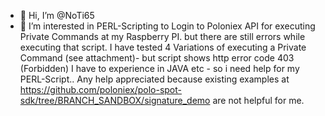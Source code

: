 - 👋 Hi, I’m @NoTi65
- 👀 I’m interested in PERL-Scripting to Login to Poloniex API for executing Private Commands  at  my Raspberry PI.
but there are still errors while executing that script. 
I have tested 4 Variations of executing a Private Command  (see attachment)- but script shows http error code 403 (Forbidden)
I have to experience in JAVA etc - so i need help for my PERL-Script..
Any help appreciated because existing examples at https://github.com/poloniex/polo-spot-sdk/tree/BRANCH_SANDBOX/signature_demo
are not helpful for me.


